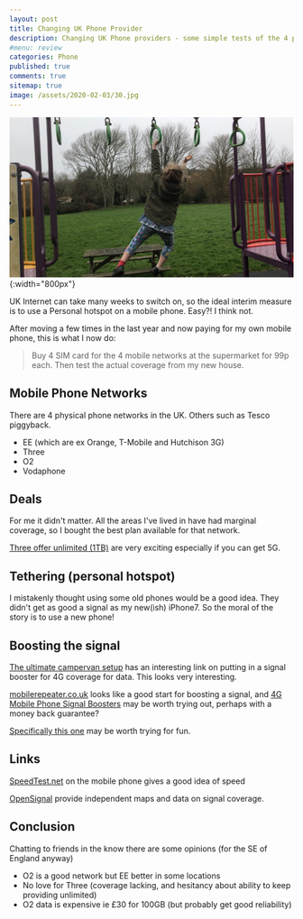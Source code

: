 ```yaml
---
layout: post
title: Changing UK Phone Provider 
description: Changing UK Phone providers - some simple tests of the 4 physical networks.
#menu: review
categories: Phone 
published: true 
comments: true     
sitemap: true
image: /assets/2020-02-03/30.jpg
---
```


![alt text](/assets/2020-02-03/30.jpg "Changing phone providers"){:width="800px"}

UK Internet can take many weeks to switch on, so the ideal interim measure is to use a Personal hotspot on a mobile phone. Easy?! I think not.  

After moving a few times in the last year and now paying for my own mobile phone, this is what I now do:  

> Buy 4 SIM card for the 4 mobile networks at the supermarket for 99p each. Then test the actual coverage from my new house.

## Mobile Phone Networks

There are 4 physical phone networks in the UK. Others such as Tesco piggyback.

- EE (which are ex Orange, T-Mobile and Hutchison 3G)
- Three
- O2
- Vodaphone

## Deals

For me it didn't matter. All the areas I've lived in have had marginal coverage, so I bought the best plan available for that network.  

[Three offer unlimited (1TB)](http://www.three.co.uk/Store/SIM/Plans_for_phones) are very exciting especially if you can get 5G.

## Tethering (personal hotspot)

I mistakenly thought using some old phones would be a good idea. They didn't get as good a signal as my new(ish) iPhone7. So the moral of the story is to use a new phone!

## Boosting the signal

[The ultimate campervan setup](https://www.gjot.uk/the-ultimate-campervan-4g-wifi-setup/) has an interesting link on putting in a signal booster for 4G coverage for data. This looks very interesting.

[mobilerepeater.co.uk](https://www.mobilerepeater.co.uk/blogs/boost-signal/iphone-signal-booster-guide) looks like a good start for boosting a signal, and [4G Mobile Phone Signal Boosters](https://www.mobilerepeater.co.uk/collections/4g-signal-boosters) may be worth trying out, perhaps with a money back guarantee?

[Specifically this one](https://www.mobilerepeater.co.uk/collections/all-mobileboosters/products/mr-4g-pro-kit-4g-data-ee) may be worth trying for fun.

## Links

[SpeedTest.net](https://www.speedtest.net/) on the mobile phone gives a good idea of speed

[OpenSignal](https://www.opensignal.com/) provide independent maps and data on signal coverage.

## Conclusion

Chatting to friends in the know there are some opinions (for the SE of England anyway)

- O2 is a good network but EE better in some locations
- No love for Three (coverage lacking, and hesitancy about ability to keep providing unlimited)
- O2 data is expensive ie £30 for 100GB (but probably get good reliability)
